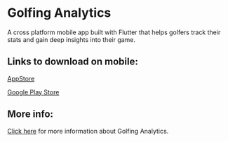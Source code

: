 # Golfing Analytics
A cross platform mobile app built with Flutter that helps golfers track their stats and gain deep insights into their game.

## Links to download on mobile:
[AppStore](https://apps.apple.com/ca/app/golfing-analytics/id1518115116)

[Google Play Store](https://play.google.com/store/apps/details?id=com.danielhocevar.golfinganalytics)

## More info:
[Click here](https://www.bigshotanalytics.com/golfing-analytics) for more information about Golfing Analytics.
